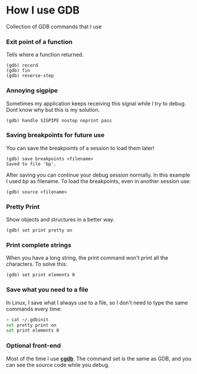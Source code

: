 # How I use GDB
Collection of GDB commands that I use

### Exit point of a function
Tells where a function returned.
```
(gdb) record
(gdb) fin
(gdb) reverse-step
```

### Annoying sigpipe
Sometimes my application keeps receiving this signal while I try to debug. Dont know why but this is my solution.
```
(gdb) handle SIGPIPE nostop noprint pass
```

### Saving breakpoints for future use
You can save the breakpoints of a session to load them later!
```
(gdb) save breakpoints <filename>
Saved to file 'bp'.
```
After saving you can continue your debug session normally. In this example I used _bp_ as filename. To load the breakpoints, even in another session use:
```
(gdb) source <filename>
```

### Pretty Print
Show objects and structures in a better way.
```
(gdb) set print pretty on
```

### Print complete strings
When you have a long string, the print command won't print all the characters. To solve this:
```
(gdb) set print elements 0
```

### Save what you need to a file
In Linux, I save what I always use to a file, so I don't need to type the same commands every time:
```bash
> cat ~/.gdbinit
set pretty print on
set print elements 0
```

### Optional front-end
Most of the time I use [**cgdb**](https://github.com/cgdb/cgdb). The command set is the same as GDB, and you can see the source code while you debug.
